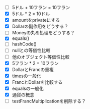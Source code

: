 - [ ] 5ドル + 10フラン = 10フラン
- [x] 5ドル * 2 = 10ドル
- [x] amountをprivateにする
- [x] Dollarの副作用をどうする？
- [ ] Moneyの丸め処理をどうする？
- [x] equals()
- [ ] hashCode()
- [ ] nullとの等価性比較
- [ ] 他のオブジェクト等価性比較
- [x] 5フラン * 2 = 10フラン
- [x] DollarとFrancの重複
- [x] timesの一般化
- [x] FrancとDollarを比較する
- [x] equalsの一般化
- [x] 通貨の概念
- [ ] testFrancMultiplicationを削除する？